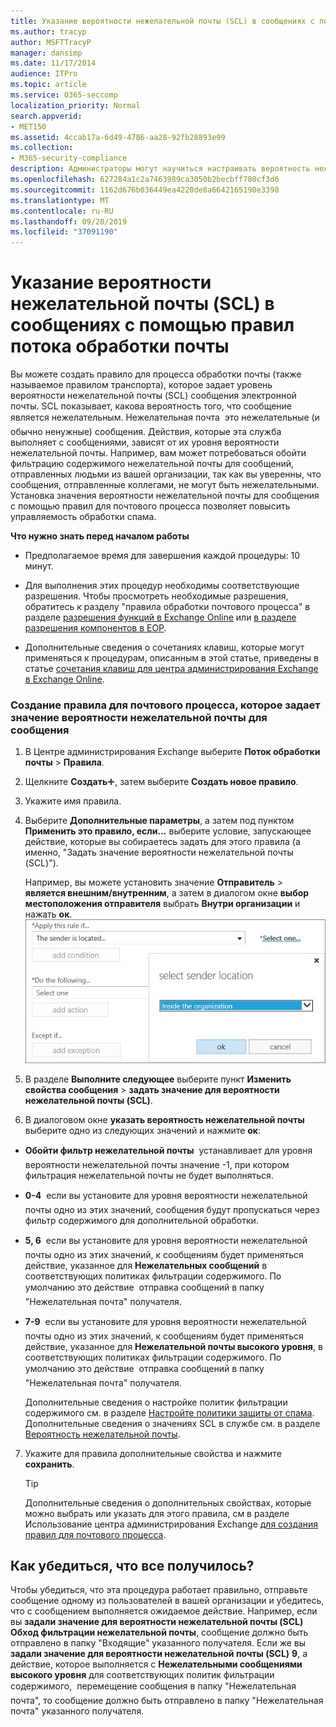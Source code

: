 ```yaml
---
title: Указание вероятности нежелательной почты (SCL) в сообщениях с помощью правил потока обработки почты
ms.author: tracyp
author: MSFTTracyP
manager: dansimp
ms.date: 11/17/2014
audience: ITPro
ms.topic: article
ms.service: O365-seccomp
localization_priority: Normal
search.appverid:
- MET150
ms.assetid: 4ccab17a-6d49-4786-aa28-92fb28893e99
ms.collection:
- M365-security-compliance
description: Администраторы могут научиться настраивать вероятность нежелательной почты для сообщений в Exchange Online Protection.
ms.openlocfilehash: 627284a1c2a7463989ca3050b2becbff780cf3d6
ms.sourcegitcommit: 1162d676b036449ea4220de8a6642165190e3398
ms.translationtype: MT
ms.contentlocale: ru-RU
ms.lasthandoff: 09/20/2019
ms.locfileid: "37091190"
---
```

# <a name="use-mail-flow-rules-to-set-the-spam-confidence-level-scl-in-messages"></a>Указание вероятности нежелательной почты (SCL) в сообщениях с помощью правил потока обработки почты

Вы можете создать правило для процесса обработки почты (также называемое правилом транспорта), которое задает уровень вероятности нежелательной почты (SCL) сообщения электронной почты. SCL показывает, какова вероятность того, что сообщение является нежелательным. Нежелательная почта  это нежелательные (и обычно ненужные) сообщения. Действия, которые эта служба выполняет с сообщениями, зависят от их уровня вероятности нежелательной почты. Например, вам может потребоваться обойти фильтрацию содержимого нежелательной почты для сообщений, отправленных людьми из вашей организации, так как вы уверенны, что сообщения, отправленные коллегами, не могут быть нежелательными. Установка значения вероятности нежелательной почты для сообщения с помощью правил для почтового процесса позволяет повысить управляемость обработки спама. 
  
 **Что нужно знать перед началом работы**
  
- Предполагаемое время для завершения каждой процедуры: 10 минут.
    
- Для выполнения этих процедур необходимы соответствующие разрешения. Чтобы просмотреть необходимые разрешения, обратитесь к разделу "правила обработки почтового процесса" в разделе [разрешения функций в Exchange Online](http://technet.microsoft.com/library/15073ce1-0917-403b-8839-02a2ebc96e16.aspx) или [в разделе разрешения компонентов в EOP](feature-permissions-in-eop.md). 
    
- Дополнительные сведения о сочетаниях клавиш, которые могут применяться к процедурам, описанным в этой статье, приведены в статье [сочетания клавиш для центра администрирования Exchange в Exchange Online](https://docs.microsoft.com/Exchange/accessibility/keyboard-shortcuts-in-admin-center).
    
### <a name="to-create-a-mail-flow-rule-that-sets-the-scl-of-a-message"></a>Создание правила для почтового процесса, которое задает значение вероятности нежелательной почты для сообщения

1. В Центре администрирования Exchange выберите **Поток обработки почты** \> **Правила**.
    
2. Щелкните **Создать**![Значок добавления](../media/ITPro-EAC-AddIcon.gif), затем выберите **Создать новое правило**.
    
3. Укажите имя правила.
    
4. Выберите **Дополнительные параметры**, а затем под пунктом **Применить это правило, если...** выберите условие, запускающее действие, которые вы собираетесь задать для этого правила (а именно, "Задать значение вероятности нежелательной почты (SCL)").
    
    Например, вы можете установить значение **Отправитель** \> **является внешним/внутренним**, а затем в диалогом окне **выбор местоположения отправителя** выбрать **Внутри организации** и нажать **ок**.<br/>
    ![Выбор расположения отправителя](../media/EOP-ETR-SetSCL-1.jpg)
  
5. В разделе **Выполните следующее** выберите пункт **Изменить свойства сообщения** \> **задать значение для вероятности нежелательной почты (SCL)**.
  
6. В диалоговом окне **указать вероятность нежелательной почты** выберите одно из следующих значений и нажмите **ок**:
    
  - **Обойти фильтр нежелательной почты**  устанавливает для уровня вероятности нежелательной почты значение -1, при котором фильтрация нежелательной почты не будет выполняться. 
    
  - **0-4**  если вы установите для уровня вероятности нежелательной почты одно из этих значений, сообщения будут пропускаться через фильтр содержимого для дополнительной обработки. 
    
  - **5, 6**  если вы установите для уровня вероятности нежелательной почты одно из этих значений, к сообщениям будет применяться действие, указанное для **Нежелательных сообщений** в соответствующих политиках фильтрации содержимого. По умолчанию это действие  отправка сообщений в папку "Нежелательная почта" получателя. 
    
  - **7-9**  если вы установите для уровня вероятности нежелательной почты одно из этих значений, к сообщениям будет применяться действие, указанное для **Нежелательной почты высокого уровня**, в соответствующих политиках фильтрации содержимого. По умолчанию это действие  отправка сообщений в папку "Нежелательная почта" получателя. 
    
    Дополнительные сведения о настройке политик фильтрации содержимого см. в разделе [Настройте политики защиты от спама](configure-your-spam-filter-policies.md). Дополнительные сведения о значениях SCL в службе см. в разделе [Вероятность нежелательной почты](spam-confidence-levels.md).
    
7. Укажите для правила дополнительные свойства и нажмите **сохранить**.
    
    > [!TIP]
    > Дополнительные сведения о дополнительных свойствах, которые можно выбрать или указать для этого правила, см в разделе Использование центра администрирования Exchange [для создания правил для почтового процесса](https://docs.microsoft.com/Exchange/policy-and-compliance/mail-flow-rules/mail-flow-rule-procedures#use-the-eac-to-create-mail-flow-rules). 
  
## <a name="how-do-you-know-this-worked"></a>Как убедиться, что все получилось?

Чтобы убедиться, что эта процедура работает правильно, отправьте сообщение одному из пользователей в вашей организации и убедитесь, что с сообщением выполняется ожидаемое действие. Например, если вы **задали значение для вероятности нежелательной почты (SCL)** **Обход фильтрации нежелательной почты**, сообщение должно быть отправлено в папку "Входящие" указанного получателя. Если же вы **задали значение для вероятности нежелательной почты (SCL)** **9**, а действие, которое выполняется с **Нежелательными сообщениями высокого уровня** для соответствующих политик фильтрации содержимого,  перемещение сообщения в папку "Нежелательная почта", то сообщение должно быть отправлено в папку "Нежелательная почта" указанного получателя. 
  

